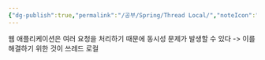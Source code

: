```yaml
---
{"dg-publish":true,"permalink":"/공부/Spring/Thread Local/","noteIcon":""}
---
```


웹 애플리케이션은 여러 요청을 처리하기 때문에 동시성 문제가 발생할 수 있다
-> 이를 해결하기 위한 것이 쓰레드 로컬